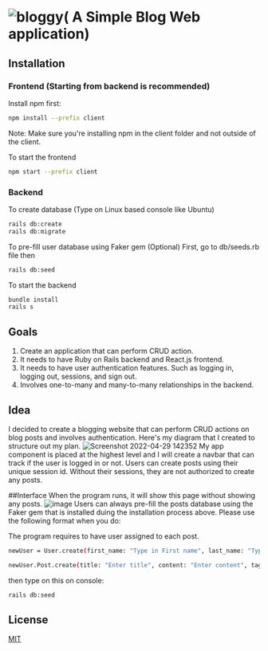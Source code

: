 #  ![bloggy](https://user-images.githubusercontent.com/64029918/177392475-d615b8a0-a6f1-483c-a861-510f85e95c74.png)( A Simple Blog Web application)

## Installation

### Frontend (Starting from backend is recommended)
Install npm first:
```bash
npm install --prefix client
```
Note: Make sure you're installing npm in the client folder and not outside of the client.

To start the frontend
```bash
npm start --prefix client
```

### Backend
To create database (Type on Linux based console like Ubuntu)
```bash
rails db:create
rails db:migrate
```

To pre-fill user database using Faker gem (Optional)
First, go to db/seeds.rb file then 
```bash
rails db:seed
```

To start the backend
```bash
bundle install
rails s
```

## Goals
1. Create an application that can perform CRUD action.
2. It needs to have Ruby on Rails backend and React.js frontend.
3. It needs to have user authentication features. Such as logging in, logging out, sessions, and sign out.
4. Involves one-to-many and many-to-many relationships in the backend.

## Idea
I decided to create a blogging website that can perform CRUD actions on blog posts and involves authentication.
Here's my diagram that I created to structure out my plan.
![Screenshot 2022-04-29 142352](https://user-images.githubusercontent.com/64029918/173248927-71b35f2b-30dc-49d2-8ac6-6125e494142f.png)
My app component is placed at the highest level and I will create a navbar that can track if the user is logged in or not. Users can create posts using their unique session id. Without their sessions, they are not authorized to create any posts.

##Interface
When the program runs, it will show this page without showing any posts.
![image](https://user-images.githubusercontent.com/64029918/177392886-0a53a769-eddc-4f55-8904-7f06025e526f.png)
Users can always pre-fill the posts database using the Faker gem that is installed duing the installation process above.
Please use the following format when you do:

The program requires to have user assigned to each post.
```bash
newUser = User.create(first_name: "Type in First name", last_name: "Type in Last name", username: "Enter new username", email: "Enter new email", password: "Enter new password");
```
```bash
newUser.Post.create(title: "Enter title", content: "Enter content", tags: "enter tags using commas", user_id: "Enter id of user that you want to assign this post");
```
then type on this on console:
```bash
rails db:seed
```

## License
[MIT](https://choosealicense.com/licenses/mit/)
